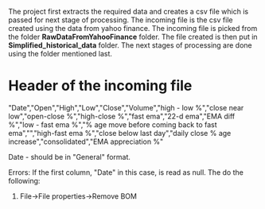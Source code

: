 The project first extracts the required data and creates a csv file which is passed for next stage of processing.
The incoming file is the csv file created using the data from yahoo finance.
The incoming file is picked from the folder <b>RawDataFromYahooFinance</b> folder. The file created is then put in <b>Simplified_historical_data</b> folder.
The next stages of processing are done using the folder mentioned last.

# Header of the incoming file
"Date","Open","High","Low","Close","Volume","high - low %","close near low","open-close %","high-close %","fast ema","22-d ema","EMA diff %","low - fast ema %","% age move before coming back to fast ema","","high-fast ema %","close below last day","daily close % age increase","consolidated","EMA appreciation %"

Date -  should be in "General" format.

Errors: If the first column, "Date" in this case, is read as null. The do the following:
1. File->File properties->Remove BOM